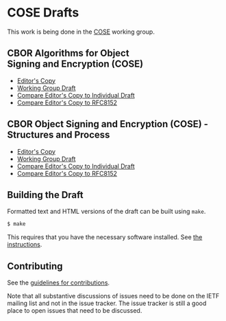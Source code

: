 # COSE Drafts

This work is being done in the [COSE](https://datatracker.ietf.org/wg/cose/documents) working group.


## CBOR Algorithms for Object Signing&nbsp;and&nbsp;Encryption&nbsp;(COSE)

* [Editor's Copy](https://cose-wg.github.io/cose-rfc8152bis/#go.draft-ietf-cose-rfc8152bis-algs.html)
* [Working Group Draft](https://tools.ietf.org/html/draft-ietf-cose-rfc8152bis-algs)
* [Compare Editor's Copy to Individual Draft](https://cose-wg.github.io/cose-rfc8152bis/#go.draft-ietf-cose-rfc8152bis-algs.diff)
* [Compare Editor's Copy to RFC8152](https://tools.ietf.org/rfcdiff?url1=https://www.rfc-editor.org/rfc/rfc8152.txt&url2=https://cose-wg.github.io/cose-rfc8152bis/draft-ietf-cose-rfc8152bis-struct.txt)

## CBOR Object Signing&nbsp;and&nbsp;Encryption&nbsp;(COSE) - Structures and Process

* [Editor's Copy](https://cose-wg.github.io/cose-rfc8152bis/#go.draft-ietf-cose-rfc8152bis-struct.html)
* [Working Group Draft](https://tools.ietf.org/html/draft-ietf-cose-rfc8152bis-struct)
* [Compare Editor's Copy to Individual Draft](https://cose-wg.github.io/cose-rfc8152bis/#go.draft-ietf-cose-rfc8152bis-struct.diff)
* [Compare Editor's Copy to RFC8152](https://tools.ietf.org/rfcdiff?url1=https://www.rfc-editor.org/rfc/rfc8152.txt&url2=https://cose-wg.github.io/cose-rfc8152bis/draft-ietf-cose-rfc8152bis-algs.txt)

## Building the Draft

Formatted text and HTML versions of the draft can be built using `make`.

```sh
$ make
```

This requires that you have the necessary software installed.  See
[the instructions](https://github.com/martinthomson/i-d-template/blob/master/doc/SETUP.md).


## Contributing

See the
[guidelines for contributions](https://github.com/cose-wg/cose-rfc8152bis/blob/master/CONTRIBUTING.md).

Note that all substantive discussions of issues need to be done on the IETF mailing list and not in the issue tracker.
The issue tracker is still a good place to open issues that need to be discussed.
